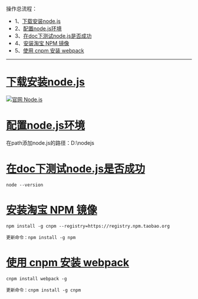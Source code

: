 操作总流程：
- 1、[下载安装node.js](#node.js-01)
- 2、[配置node.js环境](#node.js-02)
- 3、[在doc下测试node.js是否成功](#node.js-03)
- 4、[安装淘宝 NPM 镜像](#node.js-04)
- 5、[使用 cnpm 安装 webpack](#node.js-05)


----------
# <a name="node.js-01" href="#" >下载安装node.js</a>
[![](https://img.shields.io/badge/官网-Node.js-red.svg "官网 Node.js")](https://nodejs.org/en/)

# <a name="node.js-02" href="#" >配置node.js环境</a>
在path添加node.js的路径：D:\nodejs
# <a name="node.js-03" href="#" >在doc下测试node.js是否成功</a>
```shell
node --version
```
# <a name="node.js-04" href="#" >安装淘宝 NPM 镜像</a>
```shell
npm install -g cnpm --registry=https://registry.npm.taobao.org
```
`更新命令：npm install -g npm`

# <a name="node.js-05" href="#" >使用 cnpm 安装 webpack</a>
```shell
cnpm install webpack -g
```
`更新命令：cnpm install -g cnpm`